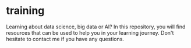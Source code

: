 # training
Learning about data science, big data or AI? In this repository, you will find resources that can be used to help you in your learning journey. Don't hesitate to contact me if you have any questions.
